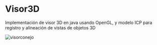 # Visor3D
Implementación de visor 3D en java usando OpenGL, y modelo ICP para registro y alineación de vistas de objetos 3D

![visorconejo](https://user-images.githubusercontent.com/5551635/63655471-f64a8980-c74d-11e9-966c-3a126a5d92f1.jpg)
